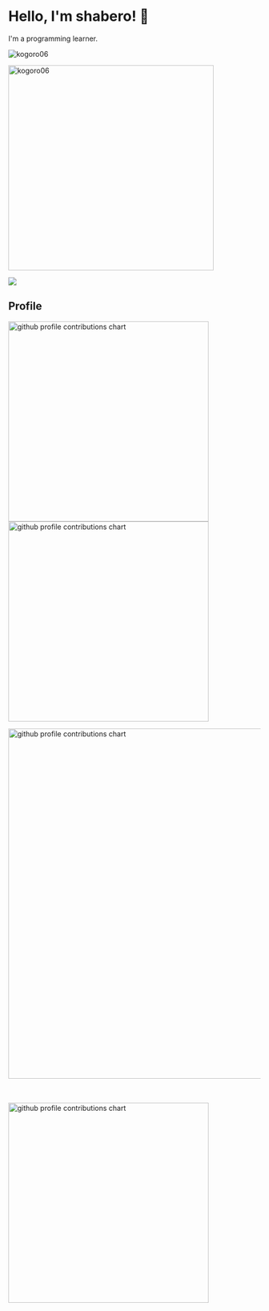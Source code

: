 # Hello, I'm shabero! 👋

I'm a programming learner.

<img src="https://github-readme-stats.vercel.app/api/top-langs?username=kogoro06&show_icons=true&locale=ja&layout=compact&theme=chartreuse-dark" alt="kogoro06" /></p>

<img src="https://github-readme-stats.vercel.app/api?username=kogoro06&show_icons=true&locale=ja&theme=chartreuse-dark" alt="kogoro06" width="410" /></p>

<img src="https://github-profile-trophy.vercel.app/?username=kogoro06&theme=juicyfresh&no-bg=true" />

## Profile

<p align="left">
  <picture>
        <source media="(prefers-color-scheme: dark)"  srcset="output/metrics.base.svg" width="400" />
	<source media="(prefers-color-scheme: light)" srcset="output/metrics.base.svg" width="400" />
	<img alt="github profile contributions chart" src="https://raw.githubusercontent.com/kogoro06/kogoro06/output-3d-contrib/day.svg" />
  </picture>
  <picture>
   	<source media="(prefers-color-scheme: dark)"  srcset="output/details.svg" width="400" />
	<source media="(prefers-color-scheme: light)" srcset="output/details.svg" width="400" />
	<img alt="github profile contributions chart" src="https://raw.githubusercontent.com/kogoro06/kogoro06/output-3d-contrib/day.svg" />
  </picture>
</p>

<p align="left" >
	<picture>
	  <source media="(prefers-color-scheme: dark)"  srcset="profile-3d-contrib/profile-night-rainbow.svg" width="700" />
	  <source media="(prefers-color-scheme: light)" srcset="profile-3d-contrib/profile-season-animate.svg" width="700" />
	  <img alt="github profile contributions chart" src="https://raw.githubusercontent.com/kogoro06/kogoro06/output-3d-contrib/day.svg" />
	</picture>
</p>　

<p align="left">
<picture>
  <source media="(prefers-color-scheme: light)"  srcset="output/metrics.plugin.achievements.compact.svg" width="400" />
  <source media="(prefers-color-scheme: dark)"  srcset="output/metrics.plugin.achievements.compact.svg" width="400" />
 <img alt="github profile contributions chart" src="https://raw.githubusercontent.com/kogoro06/kogoro06/output-3d-contrib/day.svg" />
</picture>
